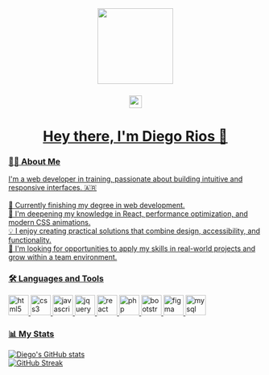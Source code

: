 <div align="center">
  <img height="150" src="https://media.giphy.com/media/M9gbBd9nbDrOTu1Mqx/giphy.gif" />
</div>

###

<div align="center">
  <a href="https://www.linkedin.com/in/Diiegorios46"><img src="https://img.shields.io/static/v1?message=LinkedIn&logo=linkedin&label=&color=0077B5&logoColor=white&labelColor=&style=for-the-badge" height="25" /
  </a>
</div>

###

<h1 align="center">Hey there, I'm Diego Rios 👋</h1>

###

<h3 align="left">👨‍💻 About Me</h3>

<p align="left">
I'm a web developer in training, passionate about building intuitive and responsive interfaces. 🇦🇷<br><br>
🔭 Currently finishing my degree in web development.<br>
🌱 I'm deepening my knowledge in React, performance optimization, and modern CSS animations.<br>
💡 I enjoy creating practical solutions that combine design, accessibility, and functionality.<br>
🚀 I'm looking for opportunities to apply my skills in real-world projects and grow within a team environment.
</p>



###

<h3 align="left">🛠️ Languages and Tools</h3>

<div align="left">
  <img src="https://cdn.jsdelivr.net/gh/devicons/devicon/icons/html5/html5-original.svg" height="40" alt="html5" />
  <img src="https://cdn.jsdelivr.net/gh/devicons/devicon/icons/css3/css3-original.svg" height="40" alt="css3" />
  <img src="https://cdn.jsdelivr.net/gh/devicons/devicon/icons/javascript/javascript-original.svg" height="40" alt="javascript" />
  <img src="https://cdn.jsdelivr.net/gh/devicons/devicon/icons/jquery/jquery-original.svg" height="40" alt="jquery" />
  <img src="https://cdn.jsdelivr.net/gh/devicons/devicon/icons/react/react-original.svg" height="40" alt="react" />
  <img src="https://cdn.jsdelivr.net/gh/devicons/devicon/icons/php/php-original.svg" height="40" alt="php" />
  <img src="https://cdn.jsdelivr.net/gh/devicons/devicon/icons/bootstrap/bootstrap-original.svg" height="40" alt="bootstrap" />
  <img src="https://cdn.jsdelivr.net/gh/devicons/devicon/icons/figma/figma-original.svg" height="40" alt="figma" />
  <img src="https://cdn.jsdelivr.net/gh/devicons/devicon/icons/mysql/mysql-original-wordmark.svg" height="40" alt="mysql logo" />
</div>

###

<h3 align="left">📊 My Stats</h3>

<p align="left">
  <img src="https://github-readme-stats.vercel.app/api?username=Diiegorios46&show_icons=true&theme=dark" alt="Diego's GitHub stats" />
  <br />
  <img src="https://github-readme-streak-stats.herokuapp.com?user=Diiegorios46&theme=dark" alt="GitHub Streak" />
</p>
